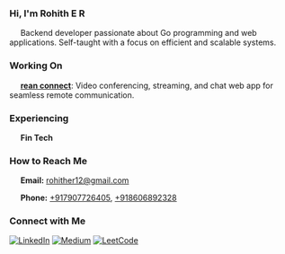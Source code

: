   
### Hi, I'm Rohith E R

&nbsp; &nbsp; &nbsp;Backend developer passionate about Go programming and web applications. Self-taught with a focus on efficient and scalable systems.

### Working On
&nbsp; &nbsp; &nbsp;[**rean connect**](https://70off.online): Video conferencing, streaming, and chat web app for seamless remote communication.

### Experiencing
&nbsp; &nbsp; &nbsp;**Fin Tech**

### How to Reach Me
&nbsp; &nbsp; &nbsp;**Email:** [rohither12@gmail.com](mailto:rohither12@gmail.com)

&nbsp; &nbsp; &nbsp;**Phone:** [+917907726405](tel:+917907726405), [+918606892328](tel:+918606892328)

### Connect with Me
[![LinkedIn](https://img.shields.io/badge/LinkedIn-Connect-blue)](https://www.linkedin.com/in/rohither)
[![Medium](https://img.shields.io/badge/Medium-Follow-green)](https://medium.com/@rohithlellu7)
[![LeetCode](https://img.shields.io/badge/LeetCode-Solve-red)](https://leetcode.com/rohithlellu7/)
